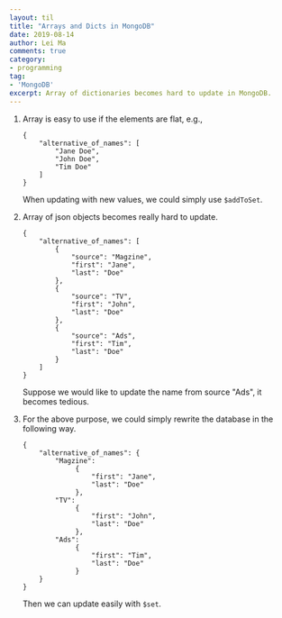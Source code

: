 ```yaml
---
layout: til
title: "Arrays and Dicts in MongoDB"
date: 2019-08-14
author: Lei Ma
comments: true
category:
- programming
tag:
- 'MongoDB'
excerpt: Array of dictionaries becomes hard to update in MongoDB.
---
```



1. Array is easy to use if the elements are flat, e.g.,

   ```
   {
       "alternative_of_names": [
           "Jane Doe",
           "John Doe",
           "Tim Doe"
       ]
   }
   ```
   When updating with new values, we could simply use `$addToSet`.
2. Array of json objects becomes really hard to update.
   ```
   {
       "alternative_of_names": [
           {
               "source": "Magzine",
               "first": "Jane",
               "last": "Doe"
           },
           {
               "source": "TV",
               "first": "John",
               "last": "Doe"
           },
           {
               "source": "Ads",
               "first": "Tim",
               "last": "Doe"
           }
       ]
   }
   ```

   Suppose we would like to update the name from source "Ads", it becomes tedious.
3. For the above purpose, we could simply rewrite the database in the following way.
   ```
   {
       "alternative_of_names": {
           "Magzine":
                {
                    "first": "Jane",
                    "last": "Doe"
                },
           "TV":
                {
                    "first": "John",
                    "last": "Doe"
                },
           "Ads":
                {
                    "first": "Tim",
                    "last": "Doe"
                }
       }
   }
   ```
   Then we can update easily with `$set`.
